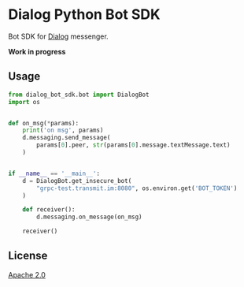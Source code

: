 Dialog Python Bot SDK
=================

Bot SDK for [Dialog](https://dlg.im) messenger.

**Work in progress**

Usage
-----

```python
from dialog_bot_sdk.bot import DialogBot
import os


def on_msg(*params):
    print('on msg', params)
    d.messaging.send_message(
        params[0].peer, str(params[0].message.textMessage.text)
    )


if __name__ == '__main__':
    d = DialogBot.get_insecure_bot(
        "grpc-test.transmit.im:8080", os.environ.get('BOT_TOKEN')
    )

    def receiver():
        d.messaging.on_message(on_msg)

    receiver()
```

License
-------
[Apache 2.0](LICENSE)
